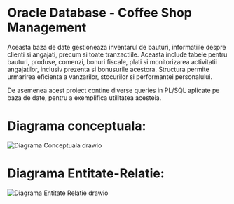 # Oracle Database - Coffee Shop Management
Aceasta baza de date gestioneaza inventarul de bauturi, informatiile despre clienti si angajati, precum si toate tranzactiile. Aceasta include tabele pentru bauturi, produse, comenzi, bonuri fiscale, plati si monitorizarea activitatii angajatilor, inclusiv prezenta si bonusurile acestora. Structura permite urmarirea eficienta a vanzarilor, stocurilor si performantei personalului.

De asemenea acest proiect contine diverse queries in PL/SQL aplicate pe baza de date, pentru a exemplifica utilitatea acesteia.

# Diagrama conceptuala:
![Diagrama Conceptuala drawio](https://github.com/user-attachments/assets/28cdcb68-2b80-4511-9e85-14a9eb3f4649)

# Diagrama Entitate-Relatie:
![Diagrama Entitate Relatie drawio](https://github.com/user-attachments/assets/7fe021d3-5329-492f-994f-bb8c16863a11)

